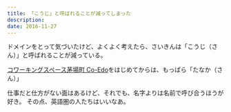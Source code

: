 ```yaml
---
title: 「こうじ」と呼ばれることが減ってしまった
description: 
date: 2016-11-27
---
```

ドメインをとって気づいたけど、よくよく考えたら、さいきんは「こうじ（さん）」と呼ばれることが減っている。

[コワーキングスペース茅場町 Co-Edo](https://www.coworking.tokyo.jp/)をはじめてからは、もっぱら「たなか（さん）」

仕事だと仕方がない面はあるけど、それでも、名字よりは名前で呼び合うほうが好き。
その点、英語圏の人たちはいいなあ。
